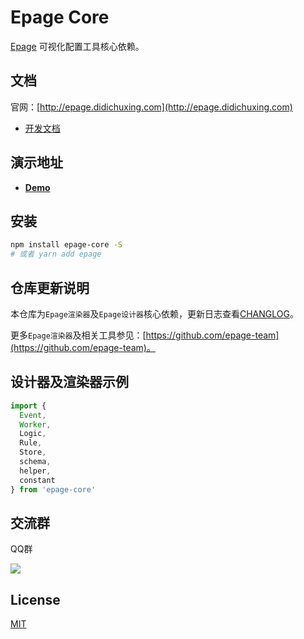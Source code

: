 # Epage Core

[Epage](https://github.com/didi/epage) 可视化配置工具核心依赖。

## 文档

官网：[http://epage.didichuxing.com](http://epage.didichuxing.com)

- [开发文档](http://epage.didichuxing.com/developer/)


## 演示地址

- **[Demo](http://epage.didichuxing.com/examples/epage.html)**

## 安装

```sh
npm install epage-core -S
# 或者 yarn add epage
```

## 仓库更新说明

本仓库为`Epage渲染器`及`Epage设计器`核心依赖，更新日志查看[CHANGLOG](./CHANGELOG.md)。

更多`Epage渲染器`及相关工具参见：[https://github.com/epage-team](https://github.com/epage-team)。

## 设计器及渲染器示例

```js
import {
  Event,
  Worker,
  Logic,
  Rule,
  Store,
  schema,
  helper,
  constant
} from 'epage-core'

```

## 交流群

QQ群
<div style='width:300px;'>

![](https://img-hxy021.didistatic.com/static/star/epage-qrcode-qq.png)

</div>

## License

[MIT](http://opensource.org/licenses/MIT)

